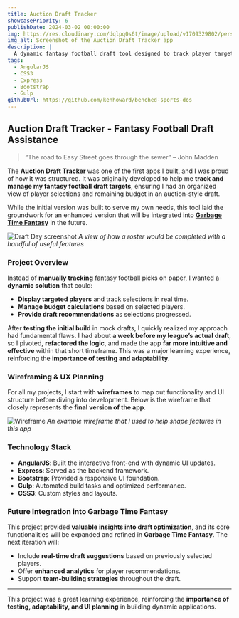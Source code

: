 ```yaml
---
title: Auction Draft Tracker
showcasePriority: 6
publishDate: 2024-03-02 00:00:00
img: https://res.cloudinary.com/dqlpq0s6t/image/upload/v1709329802/personal_website_v1/portfolio/draft_tracker_1_xsecey.jpg
img_alt: Screenshot of the Auction Draft Tracker app
description: |
  A dynamic fantasy football draft tool designed to track player targets, manage budgets, and optimize draft selections.
tags:
  - AngularJS
  - CSS3
  - Express
  - Bootstrap
  - Gulp
githubUrl: https://github.com/kenhoward/benched-sports-dos
---
```


## Auction Draft Tracker - Fantasy Football Draft Assistance

> “The road to Easy Street goes through the sewer” – John Madden

The **Auction Draft Tracker** was one of the first apps I built, and I was proud of how it was structured. It was originally developed to help me **track and manage my fantasy football draft targets**, ensuring I had an organized view of player selections and remaining budget in an auction-style draft.

While the initial version was built to serve my own needs, this tool laid the groundwork for an enhanced version that will be integrated into **[Garbage Time Fantasy](/work/garbage-time-fantasy)** in the future.

![Draft Day screenshot](https://res.cloudinary.com/dqlpq0s6t/image/upload/v1709329796/personal_website_v1/portfolio/draft_tracker_2_crc1co.jpg)
*A view of how a roster would be completed with a handful of useful features*

### **Project Overview**
Instead of **manually tracking** fantasy football picks on paper, I wanted a **dynamic solution** that could:
- **Display targeted players** and track selections in real time.
- **Manage budget calculations** based on selected players.
- **Provide draft recommendations** as selections progressed.

After **testing the initial build** in mock drafts, I quickly realized my approach had fundamental flaws. I had about **a week before my league’s actual draft**, so I pivoted, **refactored the logic**, and made the app **far more intuitive and effective** within that short timeframe. This was a major learning experience, reinforcing the **importance of testing and adaptability**.

### **Wireframing & UX Planning**
For all my projects, I start with **wireframes** to map out functionality and UI structure before diving into development. Below is the wireframe that closely represents the **final version of the app**.

![Wireframe](https://res.cloudinary.com/dqlpq0s6t/image/upload/v1738268088/personal_website_MK2/autopicker_draft_day_wireframe_m_sapqm1.jpg)
*An example wireframe that I used to help shape features in this app*

### **Technology Stack**
- **AngularJS**: Built the interactive front-end with dynamic UI updates.
- **Express**: Served as the backend framework.
- **Bootstrap**: Provided a responsive UI foundation.
- **Gulp**: Automated build tasks and optimized performance.
- **CSS3**: Custom styles and layouts.

### **Future Integration into Garbage Time Fantasy**
This project provided **valuable insights into draft optimization**, and its core functionalities will be expanded and refined in **Garbage Time Fantasy**. The next iteration will:
- Include **real-time draft suggestions** based on previously selected players.
- Offer **enhanced analytics** for player recommendations.
- Support **team-building strategies** throughout the draft.

---

This project was a great learning experience, reinforcing the **importance of testing, adaptability, and UI planning** in building dynamic applications.
